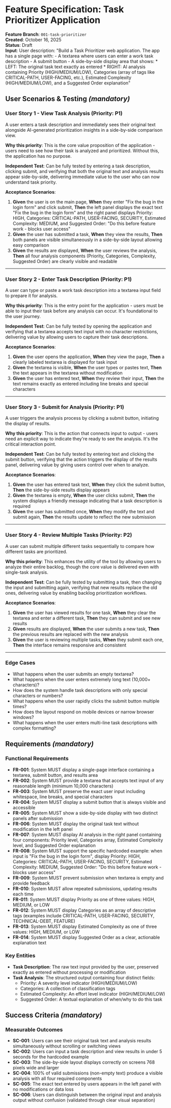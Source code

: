 # Feature Specification: Task Prioritizer Application

**Feature Branch**: `001-task-prioritizer`  
**Created**: October 16, 2025  
**Status**: Draft  
**Input**: User description: "Build a Task Prioritizer web application. The app has a single page with: - A textarea where users can enter a work task description - A submit button - A side-by-side display area that shows: * LEFT: The original task text exactly as entered * RIGHT: AI analysis containing Priority (HIGH/MEDIUM/LOW), Categories (array of tags like CRITICAL-PATH, USER-FACING, etc.), Estimated Complexity (HIGH/MEDIUM/LOW), and a Suggested Order explanation"

## User Scenarios & Testing *(mandatory)*

### User Story 1 - View Task Analysis (Priority: P1)

A user enters a task description and immediately sees their original text alongside AI-generated prioritization insights in a side-by-side comparison view.

**Why this priority**: This is the core value proposition of the application - users need to see how their task is analyzed and prioritized. Without this, the application has no purpose.

**Independent Test**: Can be fully tested by entering a task description, clicking submit, and verifying that both the original text and analysis results appear side-by-side, delivering immediate value to the user who can now understand task priority.

**Acceptance Scenarios**:

1. **Given** the user is on the main page, **When** they enter "Fix the bug in the login form" and click submit, **Then** the left panel displays the exact text "Fix the bug in the login form" and the right panel displays Priority: HIGH, Categories: CRITICAL-PATH, USER-FACING, SECURITY, Estimated Complexity: MEDIUM, and Suggested Order: "Do this before feature work - blocks user access"
2. **Given** the user has submitted a task, **When** they view the results, **Then** both panels are visible simultaneously in a side-by-side layout allowing easy comparison
3. **Given** the results are displayed, **When** the user reviews the analysis, **Then** all four analysis components (Priority, Categories, Complexity, Suggested Order) are clearly visible and readable

---

### User Story 2 - Enter Task Description (Priority: P1)

A user can type or paste a work task description into a textarea input field to prepare it for analysis.

**Why this priority**: This is the entry point for the application - users must be able to input their task before any analysis can occur. It's foundational to the user journey.

**Independent Test**: Can be fully tested by opening the application and verifying that a textarea accepts text input with no character restrictions, delivering value by allowing users to capture their task descriptions.

**Acceptance Scenarios**:

1. **Given** the user opens the application, **When** they view the page, **Then** a clearly labeled textarea is displayed for task input
2. **Given** the textarea is visible, **When** the user types or pastes text, **Then** the text appears in the textarea without modification
3. **Given** the user has entered text, **When** they review their input, **Then** the text remains exactly as entered including line breaks and special characters

---

### User Story 3 - Submit for Analysis (Priority: P1)

A user triggers the analysis process by clicking a submit button, initiating the display of results.

**Why this priority**: This is the action that connects input to output - users need an explicit way to indicate they're ready to see the analysis. It's the critical interaction point.

**Independent Test**: Can be fully tested by entering text and clicking the submit button, verifying that the action triggers the display of the results panel, delivering value by giving users control over when to analyze.

**Acceptance Scenarios**:

1. **Given** the user has entered task text, **When** they click the submit button, **Then** the side-by-side results display appears
2. **Given** the textarea is empty, **When** the user clicks submit, **Then** the system displays a friendly message indicating that a task description is required
3. **Given** the user has submitted once, **When** they modify the text and submit again, **Then** the results update to reflect the new submission

---

### User Story 4 - Review Multiple Tasks (Priority: P2)

A user can submit multiple different tasks sequentially to compare how different tasks are prioritized.

**Why this priority**: This enhances the utility of the tool by allowing users to analyze their entire backlog, though the core value is delivered even with single-task analysis.

**Independent Test**: Can be fully tested by submitting a task, then changing the input and submitting again, verifying that new results replace the old ones, delivering value by enabling backlog prioritization workflows.

**Acceptance Scenarios**:

1. **Given** the user has viewed results for one task, **When** they clear the textarea and enter a different task, **Then** they can submit and see new results
2. **Given** results are displayed, **When** the user submits a new task, **Then** the previous results are replaced with the new analysis
3. **Given** the user is reviewing multiple tasks, **When** they submit each one, **Then** the interface remains responsive and consistent

---

### Edge Cases

- What happens when the user submits an empty textarea?
- What happens when the user enters extremely long text (10,000+ characters)?
- How does the system handle task descriptions with only special characters or numbers?
- What happens when the user rapidly clicks the submit button multiple times?
- How does the layout respond on mobile devices or narrow browser windows?
- What happens when the user enters multi-line task descriptions with complex formatting?

## Requirements *(mandatory)*

### Functional Requirements

- **FR-001**: System MUST display a single-page interface containing a textarea, submit button, and results area
- **FR-002**: System MUST provide a textarea that accepts text input of any reasonable length (minimum 10,000 characters)
- **FR-003**: System MUST preserve the exact user input including whitespace, line breaks, and special characters
- **FR-004**: System MUST display a submit button that is always visible and accessible
- **FR-005**: System MUST show a side-by-side display with two distinct panels after submission
- **FR-006**: System MUST display the original task text without modification in the left panel
- **FR-007**: System MUST display AI analysis in the right panel containing four components: Priority level, Categories array, Estimated Complexity level, and Suggested Order explanation
- **FR-008**: System MUST support the specific hardcoded example: when input is "Fix the bug in the login form", display Priority: HIGH, Categories: CRITICAL-PATH, USER-FACING, SECURITY, Estimated Complexity: MEDIUM, Suggested Order: "Do this before feature work - blocks user access"
- **FR-009**: System MUST prevent submission when textarea is empty and provide feedback
- **FR-010**: System MUST allow repeated submissions, updating results each time
- **FR-011**: System MUST display Priority as one of three values: HIGH, MEDIUM, or LOW
- **FR-012**: System MUST display Categories as an array of descriptive tags (examples include CRITICAL-PATH, USER-FACING, SECURITY, TECHNICAL-DEBT, FEATURE)
- **FR-013**: System MUST display Estimated Complexity as one of three values: HIGH, MEDIUM, or LOW
- **FR-014**: System MUST display Suggested Order as a clear, actionable explanation text

### Key Entities

- **Task Description**: The raw text input provided by the user, preserved exactly as entered without processing or modification
- **Task Analysis**: The structured output containing four distinct fields:
  - Priority: A severity level indicator (HIGH/MEDIUM/LOW)
  - Categories: A collection of classification tags
  - Estimated Complexity: An effort level indicator (HIGH/MEDIUM/LOW)
  - Suggested Order: A textual explanation of when/why to do this task

## Success Criteria *(mandatory)*

### Measurable Outcomes

- **SC-001**: Users can see their original task text and analysis results simultaneously without scrolling or switching views
- **SC-002**: Users can input a task description and view results in under 5 seconds for the hardcoded example
- **SC-003**: The side-by-side layout displays correctly on screens 768 pixels wide and larger
- **SC-004**: 100% of valid submissions (non-empty text) produce a visible analysis with all four required components
- **SC-005**: The exact text entered by users appears in the left panel with no modifications or data loss
- **SC-006**: Users can distinguish between the original input and analysis output without confusion (validated through clear visual separation)
